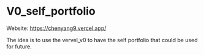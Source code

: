 # V0_self_portfolio


Website: https://chenyang9.vercel.app/

The idea is to use the vervel_v0 to have the self portfolio that could be used for future.
